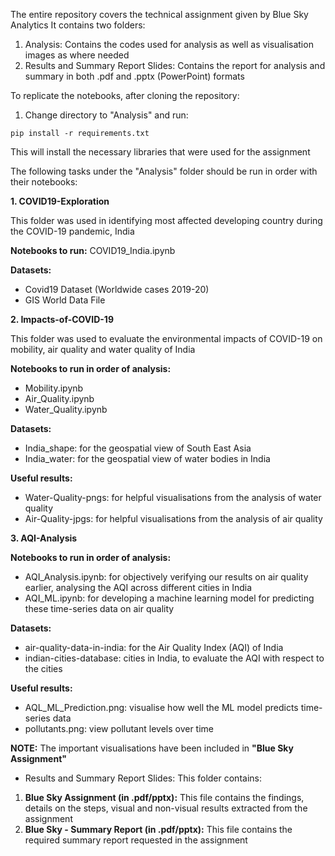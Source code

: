 The entire repository covers the technical assignment given by Blue Sky Analytics
It contains two folders:
1. Analysis: Contains the codes used for analysis as well as visualisation images as where needed
2. Results and Summary Report Slides: Contains the report for analysis and summary in both .pdf and .pptx (PowerPoint) formats

To replicate the notebooks, after cloning the repository:
1. Change directory to "Analysis" and run:
```
pip install -r requirements.txt
```
This will install the necessary libraries that were used for the assignment

The following tasks under the "Analysis" folder should be run in order with their notebooks:

**1. COVID19-Exploration**

This folder was used in identifying most affected developing country during the COVID-19 pandemic, India

**Notebooks to run:** COVID19_India.ipynb

**Datasets:**

- Covid19 Dataset (Worldwide cases 2019-20)
- GIS World Data File

**2. Impacts-of-COVID-19**

This folder was used to evaluate the environmental impacts of COVID-19 on mobility, air quality and water quality of India

**Notebooks to run in order of analysis:**

- Mobility.ipynb
- Air_Quality.ipynb
- Water_Quality.ipynb

**Datasets:**

- India_shape: for the geospatial view of South East Asia
- India_water: for the geospatial view of water bodies in India

**Useful results:**

- Water-Quality-pngs: for helpful visualisations from the analysis of water quality
- Air-Quality-jpgs: for helpful visualisations from the analysis of air quality

**3. AQI-Analysis**

**Notebooks to run in order of analysis:**

- AQI_Analysis.ipynb: for objectively verifying our results on air quality earlier, analysing the AQI across different cities in India
- AQI_ML.ipynb: for developing a machine learning model for predicting these time-series data on air quality

**Datasets:**
- air-quality-data-in-india: for the Air Quality Index (AQI) of India
- indian-cities-database: cities in India, to evaluate the AQI with respect to the cities

**Useful results:**
- AQL_ML_Prediction.png: visualise how well the ML model predicts time-series data
- pollutants.png: view pollutant levels over time

**NOTE:**
The important visualisations have been included in **"Blue Sky Assignment"**

- Results and Summary Report Slides:
This folder contains:
1. **Blue Sky Assignment (in .pdf/pptx):** This file contains the findings, details on the steps, visual and non-visual results extracted from the assignment
2. **Blue Sky - Summary Report (in .pdf/pptx):** This file contains the required summary report requested in the assignment

